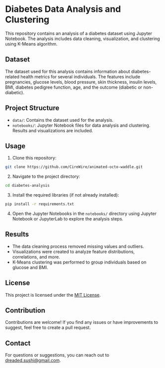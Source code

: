 # Diabetes Data Analysis and Clustering

This repository contains an analysis of a diabetes dataset using Jupyter Notebook. The analysis includes data cleaning, visualization, and clustering using K-Means algorithm.

## Dataset

The dataset used for this analysis contains information about diabetes-related health metrics for several individuals. The features include pregnancies, glucose levels, blood pressure, skin thickness, insulin levels, BMI, diabetes pedigree function, age, and the outcome (diabetic or non-diabetic).

## Project Structure

- `data/`: Contains the dataset used for the analysis.
- `notebooks/`: Jupyter Notebook files for data analysis and clustering. Results and visualizations are included.

## Usage

1. Clone this repository:
```bash
git clone https://github.com/CireWire/animated-octo-waddle.git
```
2. Navigate to the project directory:
```bash
cd diabetes-analysis
```
3. Install the required libraries (if not already installed):
```bash
pip install -r requirements.txt
```
4. Open the Jupyter Notebooks in the `notebooks/` directory using Jupyter Notebook or JupyterLab to explore the analysis steps.

## Results

- The data cleaning process removed missing values and outliers.
- Visualizations were created to analyze feature distributions, correlations, and more.
- K-Means clustering was performed to group individuals based on glucose and BMI.

## License

This project is licensed under the [MIT License](LICENSE).

## Contribution

Contributions are welcome! If you find any issues or have improvements to suggest, feel free to create a pull request.

## Contact

For questions or suggestions, you can reach out to [dreaded.sushi@gmail.com](mailto:dreaded.sushi@gmail.com).
